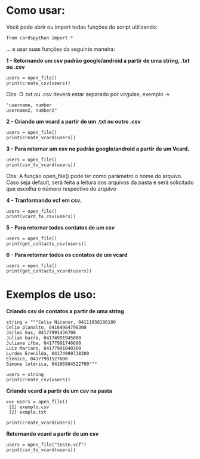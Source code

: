 # Como usar:
Você pode abrir ou import todas funções do script utilizando: 
```
from cardspython import *
````
... e usar suas funções da seguinte maneira:

**1 - Retornando um csv padrão google/android a partir de uma string, .txt ou .csv**
```
users = open_file()
print(create_csv(users))
```
Obs: O .txt ou .csv deverá estar separado por vírgulas, exemplo -> 
```
"username, number
username2, number2"
```
**2 - Criando um vcard a partir de um .txt ou outro .csv**
```
users = open_file()
print(create_vcard(users))
```

**3 - Para retornar um csv no padrão google/android a partir de um Vcard.**
```
users = open_file()
print(csv_to_vcard(users))
```
 Obs: A função open_file() pode ter como parâmetro o nome do arquivo. Caso seja default, será feita a leitura dos arquivos da pasta e será solicitado que escolha o número respectivo do arquivo
 
**4 - Tranformando vcf em csv.**
```
users = open_file()
print(vcard_to_csv(users))
```

**5 - Para retornar todos contatos de um csv**
```
users = open_file()
print(get_contacts_csv(users))
```

**6 - Para retornar todos os contatos de um vcard**
```
users = open_file()
print(get_contacts_vcard(users))
```

# Exemplos de uso:
**Criando csv de contatos a partir de uma string**
```
string = """Celia Nicanor, 04111958186100
Celio planalto, 04164984798300
Jarlei Gas, 04177991436700
Julian barra, 04174991945000
Juliane ifba, 04177991746600
Luiz Mariano, 04177991040300
Lurdes Erenilda, 04174999738200
Elenice, 04177981527600
Simone lotérica, 04166984522700"""

users = string
print(create_csv(users))
```

**Criando vcard a partir de um csv na pasta**
```
>>> users = open_file()
 [1] exemplo.csv
 [2] exmplo.txt
    
print(create_vcard(users))
```

**Retornando vcard a partir de um csv**
```
users = open_file("teste.vcf")
print(csv_to_vcard(users))
```

